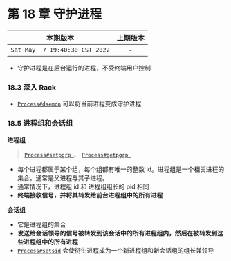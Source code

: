# 第 18 章 守护进程

|本期版本| 上期版本
|:---:|:---:
`Sat May  7 19:40:30 CST 2022` | -

* 守护进程是在后台运行的进程，不受终端用户控制

### 18.3 深入 Rack

* [`Process#daemon`](https://docs.ruby-lang.org/en/3.1/Process.html#method-c-daemon) 可以将当前进程变成守护进程

### 18.5 进程组和会话组

**进程组**

>  [`Process#setpgrp `](https://docs.ruby-lang.org/en/3.1/Process.html#method-c-setpgrp)、 [`Process#getpgrp `](https://docs.ruby-lang.org/en/3.1/Process.html#method-c-getpgrp)

* 每个进程都属于某个组，每个组都有唯一的整数 id。进程组是一个相关进程的集合，通常是父进程与其子进程。
* 通常情况下，进程组 id 和 进程组组长的 pid 相同
* **终端接收信号，并将其转发给前台进程组中的所有进程**

**会话组**

* 它是进程组的集合
* **发送给会话领导的信号被转发到该会话中的所有进程组内，然后在被转发到这些进程组中的所有进程**
* [`Process#setsid`](https://docs.ruby-lang.org/en/3.1/Process.html#method-c-setsid) 会使衍生进程成为一个新进程组和新会话组的组长兼领导